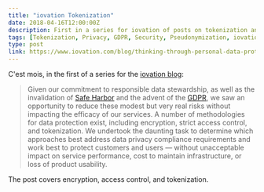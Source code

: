 ```yaml
---
title: "iovation Tokenization"
date: 2018-04-16T12:00:00Z
description: First in a series for iovation of posts on tokenization and the GDPR.
tags: [Tokenization, Privacy, GDPR, Security, Pseudonymization, iovation, Safe Harbor]
type: post
link: https://www.iovation.com/blog/thinking-through-personal-data-protection
---
```


C'est mois, in the first of a series for the [iovation blog](https://www.iovation.com/blog):

> Given our commitment to responsible data stewardship, as well as the
> invalidation of [Safe Harbor] and the advent of the [GDPR], we saw an
> opportunity to reduce these modest but very real risks without impacting the
> efficacy of our services. A number of methodologies for data protection exist,
> including encryption, strict access control, and tokenization. We undertook
> the daunting task to determine which approaches best address data privacy
> compliance requirements and work best to protect customers and users — without
> unacceptable impact on service performance, cost to maintain infrastructure,
> or loss of product usability.

The post covers encryption, access control, and tokenization.

  [Safe Harbor]: https://en.wikipedia.org/wiki/International_Safe_Harbor_Privacy_Principles
    "Wikipedia: “International Safe Harbor Privacy Principles”"
  [GDPR]: https://en.wikipedia.org/wiki/General_Data_Protection_Regulation
    "Wikipedia: “General Data Protection Regulation”"
